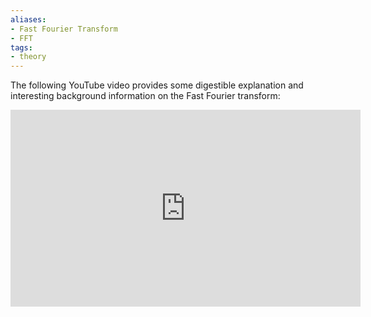 ```yaml
---
aliases:
- Fast Fourier Transform
- FFT
tags:
- theory
---
```


The following YouTube video provides some digestible explanation and interesting background information on the Fast Fourier transform:
<iframe width="560" height="315" src="https://www.youtube.com/embed/nmgFG7PUHfo" title="YouTube video player" frameborder="0" allow="accelerometer; autoplay; clipboard-write; encrypted-media; gyroscope; picture-in-picture" allowfullscreen></iframe>

